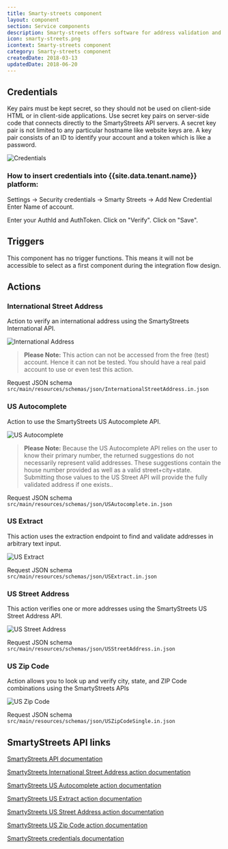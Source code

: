 ```yaml
---
title: Smarty-streets component
layout: component
section: Service components
description: Smarty-streets offers software for address validation and geocoding services.
icon: smarty-streets.png
icontext: Smarty-streets component
category: Smarty-streets component
createdDate: 2018-03-13
updatedDate: 2018-06-20
---
```


## Credentials

Key pairs must be kept secret, so they should not be used on client-side HTML or in client-side applications. Use secret key pairs on server-side code that connects directly to the SmartyStreets API servers. A secret key pair is not limited to any particular hostname like website keys are. A key pair consists of an ID to identify your account and a token which is like a password.

![Credentials](img/credentials.png)

### How to insert credentials into {{site.data.tenant.name}} platform:

Settings -> Security credentials -> Smarty Streets -> Add New Credential
Enter Name of account.

Enter your AuthId and AuthToken.
Click on "Verify".
Click on "Save".

## Triggers

This component has no trigger functions. This means it will not be accessible to
select as a first component during the integration flow design.

## Actions

### International Street Address

Action to verify an international address using the SmartyStreets International API.

![International Address](img/international-street-address.png)

> **Please Note:** This action can not be accessed from the free (test) account. Hence it can not be tested. You should have a real paid account to use or even test this action.

Request JSON schema `src/main/resources/schemas/json/InternationalStreetAddress.in.json`

### US Autocomplete

Action to use the SmartyStreets US Autocomplete API.

![US Autocomplete](img/us-autocomplete.png)

> **Please Note:** Because the US Autocomplete API relies on the user to know their primary number, the returned suggestions do not necessarily represent valid addresses. These suggestions contain the house number provided as well as a valid street+city+state. Submitting those values to the US Street API will provide the fully validated address if one exists..

Request JSON schema `src/main/resources/schemas/json/USAutocomplete.in.json`

### US Extract

This action uses the extraction endpoint to find and validate addresses in arbitrary text input.

![US Extract](img/us-extract.png)

Request JSON schema `src/main/resources/schemas/json/USExtract.in.json`

### US Street Address

This action verifies one or more addresses using the SmartyStreets US Street Address API.

![US Street Address](img/us-street-address.png)

Request JSON schema `src/main/resources/schemas/json/USStreetAddress.in.json`

### US Zip Code

Action allows you to look up and verify city, state, and ZIP Code combinations using the SmartyStreets APIs

![US Zip Code](img/us-zip.png)

Request JSON schema `src/main/resources/schemas/json/USZipCodeSingle.in.json`

## SmartyStreets API links

[SmartyStreets API documentation](https://smartystreets.com/docs/sdk)

[SmartyStreets International Street Address action documentation](https://smartystreets.com/docs/cloud/international-street-api)

[SmartyStreets US Autocomplete action documentation](https://smartystreets.com/docs/cloud/us-autocomplete-api)

[SmartyStreets US Extract action documentation](https://smartystreets.com/docs/cloud/us-extract-api)

[SmartyStreets US Street Address action documentation](https://smartystreets.com/docs/cloud/us-street-api)

[SmartyStreets US Zip Code action documentation](https://smartystreets.com/docs/cloud/us-zipcode-api)

[SmartyStreets credentials documentation](https://smartystreets.com/docs/cloud/authentication#keypairs)
